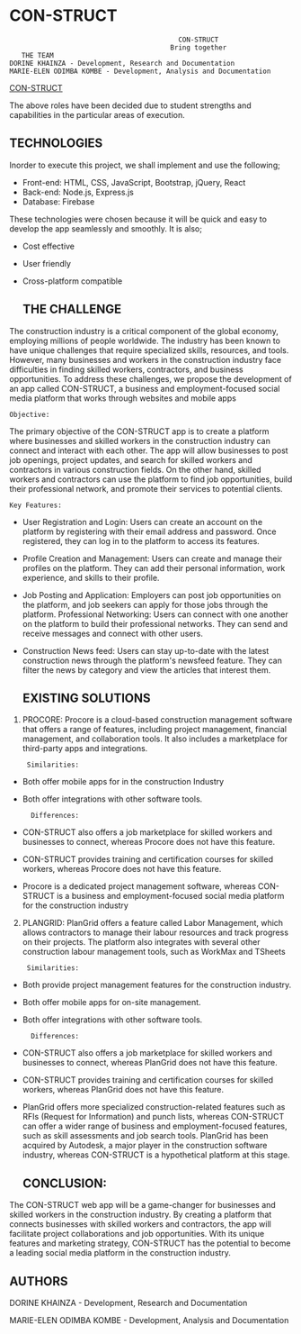 # CON-STRUCT

                                              CON-STRUCT
                                            Bring together
       THE TEAM
    DORINE KHAINZA - Development, Research and Documentation
    MARIE-ELEN ODIMBA KOMBE - Development, Analysis and Documentation
    
   [CON-STRUCT](https://con-struct.nicepage.io)
    
The above roles have been decided due to student strengths and capabilities in the particular areas of execution.

  ## TECHNOLOGIES

Inorder to execute this project, we shall implement and use the following;

- Front-end: HTML, CSS, JavaScript, Bootstrap, jQuery, React
- Back-end: Node.js, Express.js
- Database: Firebase

These technologies were chosen because it will be quick and easy to develop the app seamlessly and smoothly. It is also;

- Cost effective
- User friendly
- Cross-platform compatible

  ## THE CHALLENGE
  
The construction industry is a critical component of the global economy, employing millions of people worldwide. The industry has been known to have unique challenges that require specialized skills, resources, and tools. However, many businesses and workers in the construction industry face difficulties in finding skilled workers, contractors, and business opportunities. To address these challenges, we propose the development of an app called CON-STRUCT, a business and employment-focused social media platform that works through websites and mobile apps

    Objective:
    
The primary objective of the CON-STRUCT app is to create a platform where businesses and skilled workers in the construction industry can connect and interact with each other. The app will allow businesses to post job openings, project updates, and search for skilled workers and contractors in various construction fields. On the other hand, skilled workers and contractors can use the platform to find job opportunities, build their professional network, and promote their services to potential clients.

    Key Features:
    
- User Registration and Login:
Users can create an account on the platform by registering with their email address and password. Once registered, they can log in to the platform to access its features.
- Profile Creation and Management:
Users can create and manage their profiles on the platform. They can add their personal information, work experience, and skills to their profile.
- Job Posting and Application:
Employers can post job opportunities on the platform, and job seekers can apply for those jobs through the platform.
Professional Networking: Users can connect with one another on the platform to build their professional networks. They can send and receive messages and connect with other users.
- Construction News feed:
Users can stay up-to-date with the latest construction news through the platform's newsfeed feature. They can filter the news by category and view the articles that interest them.


  ## EXISTING SOLUTIONS
  
1. PROCORE: Procore is a cloud-based construction management software that offers a range of features, including project management, financial management, and collaboration tools. It also includes a marketplace for third-party apps and integrations.

        Similarities:
- Both offer mobile apps for in the construction Industry
- Both offer integrations with other software tools.

        Differences:
- CON-STRUCT also offers a job marketplace for skilled workers and businesses to connect, whereas Procore does not have this feature.
- CON-STRUCT provides training and certification courses for skilled workers, whereas Procore does not have this feature.
- Procore is a dedicated project management software, whereas CON-STRUCT is a business and employment-focused social media platform for the construction industry

2. PLANGRID: PlanGrid offers a feature called Labor Management, which allows contractors to manage their labour resources and track progress on their projects. The platform also integrates with several other construction labour management tools, such as WorkMax and TSheets

        Similarities:
- Both provide project management features for the construction industry.
- Both offer mobile apps for on-site management.
- Both offer integrations with other software tools.

        Differences:
- CON-STRUCT also offers a job marketplace for skilled workers and businesses to connect, whereas PlanGrid does not have this feature.
- CON-STRUCT provides training and certification courses for skilled workers, whereas PlanGrid does not have this feature.
- PlanGrid offers more specialized construction-related features such as RFIs (Request for Information) and punch lists, whereas CON-STRUCT can offer a wider range of business and employment-focused features, such as skill assessments and job search tools.
PlanGrid has been acquired by Autodesk, a major player in the construction software industry, whereas CON-STRUCT is a hypothetical platform at this stage.

  ## CONCLUSION:
The CON-STRUCT web app will be a game-changer for businesses and skilled workers in the construction industry. By creating a platform that connects businesses with skilled workers and contractors, the app will facilitate project collaborations and job opportunities. With its unique features and marketing strategy, CON-STRUCT has the potential to become a leading social media platform in the construction industry.

  ## AUTHORS
DORINE KHAINZA - Development, Research and Documentation

MARIE-ELEN ODIMBA KOMBE - Development, Analysis and Documentation
